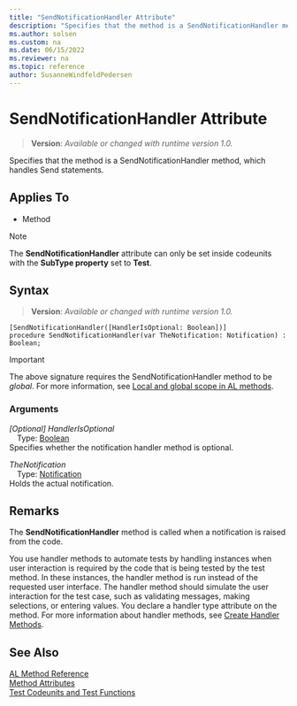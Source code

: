```yaml
---
title: "SendNotificationHandler Attribute"
description: "Specifies that the method is a SendNotificationHandler method, which handles Send statements."
ms.author: solsen
ms.custom: na
ms.date: 06/15/2022
ms.reviewer: na
ms.topic: reference
author: SusanneWindfeldPedersen
---
```

[//]: # (START>DO_NOT_EDIT)
[//]: # (IMPORTANT:Do not edit any of the content between here and the END>DO_NOT_EDIT.)
[//]: # (Any modifications should be made in the .xml files in the ModernDev repo.)

# SendNotificationHandler Attribute
> **Version**: _Available or changed with runtime version 1.0._

Specifies that the method is a SendNotificationHandler method, which handles Send statements.


## Applies To

- Method

> [!NOTE]
> The **SendNotificationHandler** attribute can only be set inside codeunits with the **SubType property** set to **Test**.

## Syntax


> **Version**: _Available or changed with runtime version 1.0._
```AL
[SendNotificationHandler([HandlerIsOptional: Boolean])]
procedure SendNotificationHandler(var TheNotification: Notification) : Boolean;
```
> [!IMPORTANT]
> The above signature requires the SendNotificationHandler method to be *global*. For more information, see [Local and global scope in AL methods](../devenv-al-methods.md%23local-and-global-scope).

### Arguments
*[Optional] HandlerIsOptional*  
&emsp;Type: [Boolean](../methods-auto/boolean/boolean-data-type.md)  
Specifies whether the notification handler method is optional.  

*TheNotification*  
&emsp;Type: [Notification](../methods-auto/notification/notification-data-type.md)  
Holds the actual notification.  

[//]: # (IMPORTANT: END>DO_NOT_EDIT)

## Remarks

The **SendNotificationHandler** method is called when a notification is raised from the code.

You use handler methods to automate tests by handling instances when user interaction is required by the code that is being tested by the test method. In these instances, the handler method is run instead of the requested user interface. The handler method should simulate the user interaction for the test case, such as validating messages, making selections, or entering values. You declare a handler type attribute on the method. For more information about handler methods, see [Create Handler Methods](../devenv-creating-handler-methods.md).

## See Also

[AL Method Reference](../methods-auto/library.md)  
[Method Attributes](devenv-method-attributes.md)  
[Test Codeunits and Test Functions](../devenv-test-codeunits-and-test-methods.md)